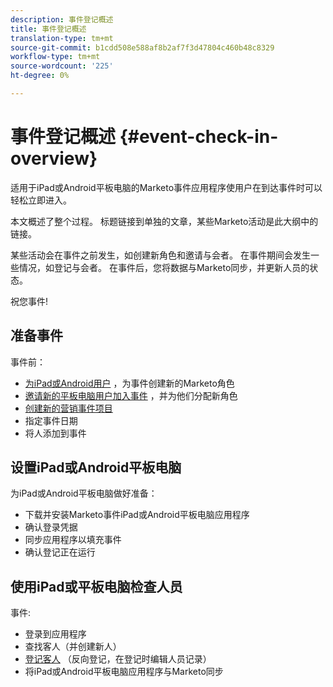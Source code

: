 ```yaml
---
description: 事件登记概述
title: 事件登记概述
translation-type: tm+mt
source-git-commit: b1cdd508e588af8b2af7f3d47804c460b48c8329
workflow-type: tm+mt
source-wordcount: '225'
ht-degree: 0%

---
```



# 事件登记概述 {#event-check-in-overview}

适用于iPad或Android平板电脑的Marketo事件应用程序使用户在到达事件时可以轻松立即进入。

本文概述了整个过程。 标题链接到单独的文章，某些Marketo活动是此大纲中的链接。

某些活动会在事件之前发生，如创建新角色和邀请与会者。 在事件期间会发生一些情况，如登记与会者。 在事件后，您将数据与Marketo同步，并更新人员的状态。

祝您事件!

## 准备事件

事件前：

* [为iPad或Android用户](/help/marketo/product-docs/core-marketo-concepts/mobile-apps/event-check-in/grant-users-access-to-the-check-in-app.md) ，为事件创建新的Marketo角色
* [邀请新的平板电脑用户加入事件](/help/marketo/product-docs/core-marketo-concepts/mobile-apps/event-check-in/grant-users-access-to-the-check-in-app.md) ，并为他们分配新角色
* [创建新的营销事件项目](/help/marketo/product-docs/demand-generation/events/understanding-events/create-a-new-event-program.md)
* 指定事件日期
* 将人添加到事件

## 设置iPad或Android平板电脑

为iPad或Android平板电脑做好准备：

* 下载并安装Marketo事件iPad或Android平板电脑应用程序
* 确认登录凭据
* 同步应用程序以填充事件
* 确认登记正在运行

## 使用iPad或平板电脑检查人员

事件:

* 登录到应用程序
* 查找客人（并创建新人）
* [登记客人](/help/marketo/product-docs/core-marketo-concepts/mobile-apps/event-check-in/check-people-into-your-event-from-your-tablet.md) （反向登记，在登记时编辑人员记录）
* 将iPad或Android平板电脑应用程序与Marketo同步
